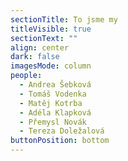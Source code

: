 ```yaml
---
sectionTitle: To jsme my
titleVisible: true
sectionText: ""
align: center
dark: false
imagesMode: column
people:
  - Andrea Šebková
  - Tomáš Vodenka
  - Matěj Kotrba
  - Adéla Klapková
  - Přemysl Novák
  - Tereza Doležalová
buttonPosition: bottom
---
```

